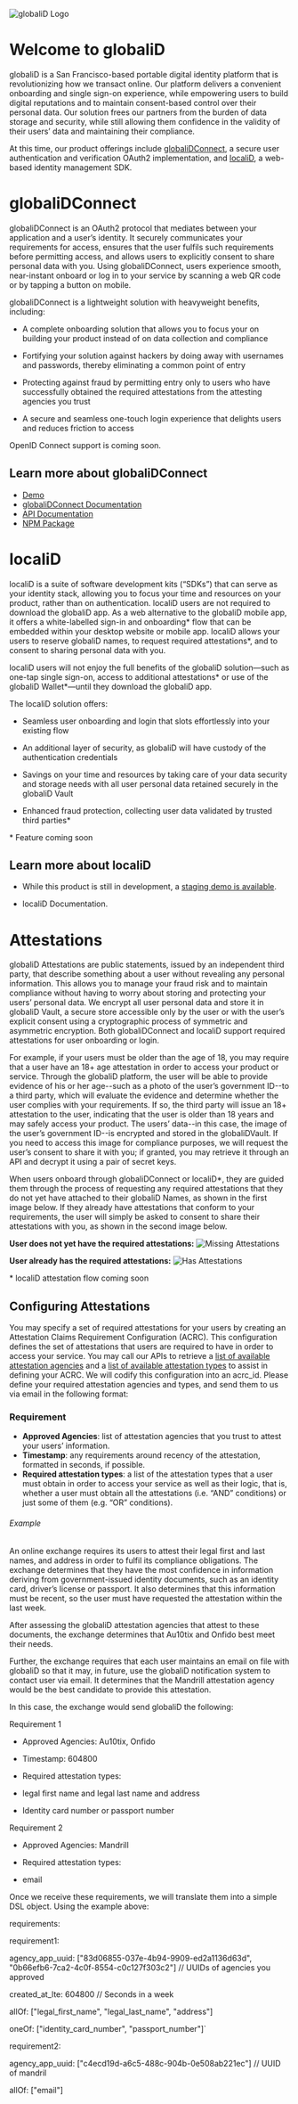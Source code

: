 ![globaliD Logo](images/giD_logo.png)

# Welcome to globaliD

globaliD is a San Francisco-based portable digital identity platform that is revolutionizing how we transact online. Our platform delivers a convenient onboarding and single sign-on experience, while empowering users to build digital reputations and to maintain consent-based control over their personal data. Our solution frees our partners from the burden of data storage and security, while still allowing them confidence in the validity of their users’ data and maintaining their compliance.

At this time, our product offerings include [globaliDConnect](FIXME), a secure user authentication and verification OAuth2 implementation, and [localiD](FIXME), a web-based identity management SDK.

# globaliDConnect

globaliDConnect is an OAuth2 protocol that mediates between your application and a user’s identity. It securely communicates your requirements for access, ensures that the user fulfils such requirements before permitting access, and allows users to explicitly consent to share personal data with you. Using globaliDConnect, users experience smooth, near-instant onboard or log in to your service by scanning a web QR code or by tapping a button on mobile.

globaliDConnect is a lightweight solution with heavyweight benefits, including:

 *   A complete onboarding solution that allows you to focus your on building your product instead of on data collection and compliance

 *   Fortifying your solution against hackers by doing away with usernames and passwords, thereby eliminating a common point of entry

 *   Protecting against fraud by permitting entry only to users who have successfully obtained the required attestations from the attesting agencies you trust

 *   A secure and seamless one-touch login experience that delights users and reduces friction to access

OpenID Connect support is coming soon.

## Learn more about globaliDConnect

 * [Demo](https://about.globalid.net/demo/sign-in/)
 * [globaliDConnect Documentation](https://openapi.globalid.net/docs/connect.html)
 * [API Documentation](https://openapi.globalid.net/index.html)
 * [NPM Package](https://www.npmjs.com/package/globalid-connect)

# localiD

localiD is a suite of software development kits (“SDKs”) that can serve as your identity stack, allowing you to focus your time and resources on your product, rather than on authentication. localiD users are not required to download the globaliD app. As a web alternative to the globaliD mobile app, it offers a white-labelled sign-in and onboarding* flow that can be embedded within your desktop website or mobile app. localiD allows your users to reserve globaliD names, to request required attestations*, and to consent to sharing personal data with you.

localiD users will not enjoy the full benefits of the globaliD solution—such as one-tap single sign-on, access to additional attestations* or use of the globaliD Wallet*—until they download the globaliD app.

The localiD solution offers:

 * Seamless user onboarding and login that slots effortlessly into your existing flow
    
 * An additional layer of security, as globaliD will have custody of the authentication credentials
    
 * Savings on your time and resources by taking care of your data security and storage needs with all user personal data retained securely in the globaliD Vault
    
 * Enhanced fraud protection, collecting user data validated by trusted third parties*

\* Feature coming soon

## Learn more about localiD

 * While this product is still in development, a [staging demo is available](https://localid-demo-staging.gidstaging.net/).
    
 * localiD Documentation.

# Attestations

globaliD Attestations are public statements, issued by an independent third party, that describe something about a user without revealing any personal information. This allows you to manage your fraud risk and to maintain compliance without having to worry about storing and protecting your users’ personal data. We encrypt all user personal data and store it in globaliD Vault, a secure store accessible only by the user or with the user’s explicit consent using a cryptographic process of symmetric and asymmetric encryption. Both globaliDConnect and localiD support required attestations for user onboarding or login.

For example, if your users must be older than the age of 18, you may require that a user have an 18+ age attestation in order to access your product or service. Through the globaliD platform, the user will be able to provide evidence of his or her age--such as a photo of the user’s government ID--to a third party, which will evaluate the evidence and determine whether the user complies with your requirements. If so, the third party will issue an 18+ attestation to the user, indicating that the user is older than 18 years and may safely access your product. The users’ data--in this case, the image of the user’s government ID--is encrypted and stored in the globaliDVault. If you need to access this image for compliance purposes, we will request the user’s consent to share it with you; if granted, you may retrieve it through an API and decrypt it using a pair of secret keys.

When users onboard through globaliDConnect or localiD*, they are guided them through the process of requesting any required attestations that they do not yet have attached to their globaliD Names, as shown in the first image below. If they already have attestations that conform to your requirements, the user will simply be asked to consent to share their attestations with you, as shown in the second image below.

**User does not yet have the required attestations:**
![Missing Attestations](images/attestations_1.png)

**User already has the required attestations:**
![Has Attestations](images/attestations_2.png)

\* localiD attestation flow coming soon

## Configuring Attestations

You may specify a set of required attestations for your users by creating an Attestation Claims Requirement Configuration (ACRC). This configuration defines the set of attestations that users are required to have in order to access your service. You may call our APIs to retrieve a [list of available attestation agencies](https://openapi.globalid.net/index.html#/Attestations/AttestationsGetAgenciesWithChildren) and a [list of available attestation types](https://openapi.globalid.net/index.html#/Attestations/AttestationsGetTypes) to assist in defining your ACRC. We will codify this configuration into an acrc_id. Please define your required attestation agencies and types, and send them to us via email in the following format:

  

### Requirement

 * **Approved Agencies**: list of attestation agencies that you trust to attest your users’ information.
 * **Timestamp**: any requirements around recency of the attestation, formatted in seconds, if possible.
 * **Required attestation types**: a list of the attestation types that a user must obtain in order to access your service as well as their logic, that is, whether a user must obtain all the attestations (i.e. “AND” conditions) or just some of them (e.g. “OR” conditions).
    

  

###### Example

An online exchange requires its users to attest their legal first and last names, and address in order to fulfil its compliance obligations. The exchange determines that they have the most confidence in information deriving from government-issued identity documents, such as an identity card, driver’s license or passport. It also determines that this information must be recent, so the user must have requested the attestation within the last week.

  

After assessing the globaliD attestation agencies that attest to these documents, the exchange determines that Au10tix and Onfido best meet their needs.

  

Further, the exchange requires that each user maintains an email on file with globaliD so that it may, in future, use the globaliD notification system to contact user via email. It determines that the Mandrill attestation agency would be the best candidate to provide this attestation.

In this case, the exchange would send globaliD the following:

  

Requirement 1

-   Approved Agencies: Au10tix, Onfido
    
-   Timestamp: 604800
    
-   Required attestation types:
    

-   legal first name and legal last name and address
    
-   Identity card number or passport number
    

  

Requirement 2

-   Approved Agencies: Mandrill
    
-   Required attestation types:
    

-   email
    

  

Once we receive these requirements, we will translate them into a simple DSL object. Using the example above:

  
  

requirements:

requirement1:

agency_app_uuid:  ["83d06855-037e-4b94-9909-ed2a1136d63d",  "0b66efb6-7ca2-4c0f-8554-c0c127f303c2"]  //  UUIDs  of  agencies  you  approved

created_at_lte:  604800  //  Seconds  in  a  week

allOf:  ["legal_first_name",  "legal_last_name",  "address"]

oneOf:  ["identity_card_number",  "passport_number"]`

  

requirement2:

agency_app_uuid:  ["c4ecd19d-a6c5-488c-904b-0e508ab221ec"]  //  UUID  of  mandril

allOf:  ["email"]
<!--stackedit_data:
eyJoaXN0b3J5IjpbLTEzNzg2MjI5NDcsLTE1NDA5NDg4NDEsLT
E5NDA3MzE1ODldfQ==
-->